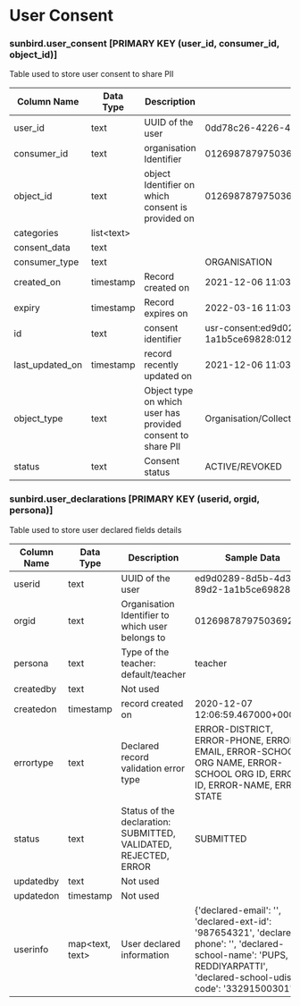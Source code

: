 # User Consent

### sunbird.user\_consent \[PRIMARY KEY (user\_id, consumer\_id, object\_id)]

Table used to store user consent to share PII&#x20;

<table><thead><tr><th width="172.33333333333331">Column Name</th><th width="124">Data Type</th><th>Description</th><th>Sample Data</th></tr></thead><tbody><tr><td>user_id</td><td>text</td><td>UUID of the user</td><td>0dd78c26-4226-4cd5-b883-23e7dc277047</td></tr><tr><td>consumer_id</td><td>text</td><td>organisation Identifier</td><td>01269878797503692810</td></tr><tr><td>object_id</td><td>text</td><td>object Identifier on which consent is provided on</td><td>01269878797503692810 OR do_2130448790797926401216</td></tr><tr><td>categories</td><td>list&#x3C;text></td><td></td><td></td></tr><tr><td>consent_data</td><td>text</td><td></td><td></td></tr><tr><td>consumer_type</td><td>text</td><td></td><td>ORGANISATION</td></tr><tr><td>created_on</td><td>timestamp</td><td>Record created on</td><td>2021-12-06 11:03:09.059000+0000</td></tr><tr><td>expiry</td><td>timestamp</td><td>Record expires on</td><td>2022-03-16 11:03:09.057000+0000</td></tr><tr><td>id</td><td>text</td><td>consent identifier</td><td>usr-consent:ed9d0289-8d5b-4d39-89d2-1a1b5ce69828:01269878797503692810:01269878797503692810</td></tr><tr><td>last_updated_on</td><td>timestamp</td><td>record recently updated on</td><td>2021-12-06 11:03:09.059000+0000</td></tr><tr><td>object_type</td><td>text</td><td>Object type on which user has provided consent to share PII </td><td>Organisation/Collection</td></tr><tr><td>status</td><td>text</td><td>Consent status</td><td>ACTIVE/REVOKED</td></tr></tbody></table>

### sunbird.user\_declarations \[PRIMARY KEY (userid, orgid, persona)]

Table used to store user declared fields details

<table><thead><tr><th width="169.33333333333331">Column Name</th><th width="160">Data Type</th><th>Description</th><th>Sample Data</th></tr></thead><tbody><tr><td>userid</td><td>text</td><td>UUID of the user</td><td>ed9d0289-8d5b-4d39-89d2-1a1b5ce69828</td></tr><tr><td>orgid</td><td>text</td><td>Organisation Identifier to which user belongs to</td><td>01269878797503692810</td></tr><tr><td>persona</td><td>text</td><td>Type of the teacher: default/teacher</td><td>teacher</td></tr><tr><td>createdby</td><td>text</td><td>Not used</td><td></td></tr><tr><td>createdon</td><td>timestamp</td><td>record created on</td><td>2020-12-07 12:06:59.467000+0000</td></tr><tr><td>errortype</td><td>text</td><td>Declared record validation error type</td><td>ERROR-DISTRICT, ERROR-PHONE, ERROR-EMAIL, ERROR-SCHOOL ORG NAME, ERROR-SCHOOL ORG ID, ERROR-ID, ERROR-NAME, ERROR-STATE</td></tr><tr><td>status</td><td>text</td><td>Status of the declaration: <br>SUBMITTED, VALIDATED, REJECTED, ERROR</td><td>SUBMITTED</td></tr><tr><td>updatedby</td><td>text</td><td>Not used</td><td></td></tr><tr><td>updatedon</td><td>timestamp</td><td>Not used</td><td></td></tr><tr><td>userinfo</td><td>map&#x3C;text, text></td><td>User declared information</td><td>{'declared-email': '', 'declared-ext-id': '987654321', 'declared-phone': '', 'declared-school-name': 'PUPS, REDDIYARPATTI', 'declared-school-udise-code': '33291500301'}</td></tr></tbody></table>

